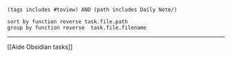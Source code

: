 
````tasks

(tags includes #toview) AND (path includes Daily Note/)

sort by function reverse task.file.path
group by function reverse  task.file.filename 
````

---
[[Aide Obsidian tasks]]